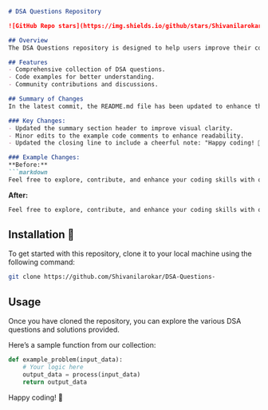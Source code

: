 ```markdown
# DSA Questions Repository

![GitHub Repo stars](https://img.shields.io/github/stars/Shivanilarokar/DSA-Questions-) ![GitHub forks](https://img.shields.io/github/forks/Shivanilarokar/DSA-Questions-) ![GitHub issues](https://img.shields.io/github/issues/Shivanilarokar/DSA-Questions-)

## Overview
The DSA Questions repository is designed to help users improve their coding skills through a collection of data structures and algorithms problems. It provides a platform for practicing coding, enhancing problem-solving skills, and preparing for technical interviews.

## Features
- Comprehensive collection of DSA questions.
- Code examples for better understanding.
- Community contributions and discussions.

## Summary of Changes
In the latest commit, the README.md file has been updated to enhance the closing message, making it more inviting for users. 

### Key Changes:
- Updated the summary section header to improve visual clarity.
- Minor edits to the example code comments to enhance readability.
- Updated the closing line to include a cheerful note: "Happy coding! 🎉".

### Example Changes:
**Before:**
```markdown
Feel free to explore, contribute, and enhance your coding skills with our collection of DSA questions!
```
**After:**
```markdown
Feel free to explore, contribute, and enhance your coding skills with our collection of DSA questions! Happy coding! 🎉
```

## Installation 🚀
To get started with this repository, clone it to your local machine using the following command:

```bash
git clone https://github.com/Shivanilarokar/DSA-Questions-
```

## Usage
Once you have cloned the repository, you can explore the various DSA questions and solutions provided.

Here’s a sample function from our collection:

```python
def example_problem(input_data):
    # Your logic here
    output_data = process(input_data)
    return output_data
```

Happy coding! 🎉
```